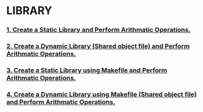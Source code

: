 # LIBRARY
### [1. Create a Static Library and Perform Arithmatic Operations.](../1_LIBRARY/1_Static_Lib/1_Arithmatic_Lib)
### [2. Create a Dynamic Library (Shared object file) and Perform Arithmatic Operations.](../Operating_System/1_LIBRARY/2_Dynamic_Library)
### [3. Create a Static Library using Makefile and Perform Arithmatic Operations.](../Operating_System/1_LIBRARY/static)
### [4. Create a Dynamic Library using Makefile (Shared object file) and Perform Arithmatic Operations.](../Operating_System/1_LIBRARY/Dynamic)
